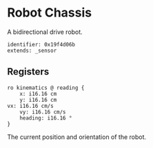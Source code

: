 # Robot Chassis

A bidirectional drive robot.

	identifier: 0x19f4d06b
	extends: _sensor

## Registers

    ro kinematics @ reading {
        x: i16.16 cm
        y: i16.16 cm
	vx: i16.16 cm/s
        vy: i16.16 cm/s
        heading: i16.16 °		
    }
    
The current position and orientation of the robot.
